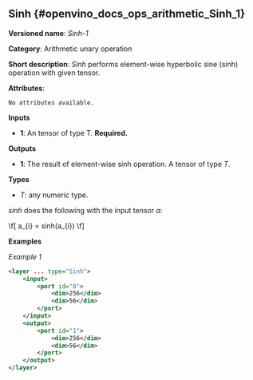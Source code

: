 ## Sinh <a name="Sinh"></a> {#openvino_docs_ops_arithmetic_Sinh_1}

**Versioned name**: *Sinh-1*

**Category**: Arithmetic unary operation 

**Short description**: *Sinh* performs element-wise hyperbolic sine (sinh) operation with given tensor.

**Attributes**:

    No attributes available.

**Inputs**

* **1**: An tensor of type T. **Required.**

**Outputs**

* **1**: The result of element-wise sinh operation. A tensor of type *T*.

**Types**

* *T*: any numeric type.

*sinh* does the following with the input tensor *a*:

\f[
a_{i} = sinh(a_{i})
\f]

**Examples**

*Example 1*

```xml
<layer ... type="Sinh">
    <input>
        <port id="0">
            <dim>256</dim>
            <dim>56</dim>
        </port>
    </input>
    <output>
        <port id="1">
            <dim>256</dim>
            <dim>56</dim>
        </port>
    </output>
</layer>
```
